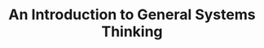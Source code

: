 ---
title: "An Introduction to General Systems Thinking"
showDate: false
draft: false
tags: ["classic","poem"]
link: "https://www.amazon.com/gp/product/0932633498/ref=ox_sc_act_title_2?smid=ATVPDKIKX0DER&psc=1"
target: "_blank"
read: ""
---
